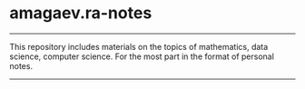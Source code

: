 # amagaev.ra-notes
***
This repository includes materials on the topics of mathematics, data science, computer science.
For the most part in the format of personal notes.
***

